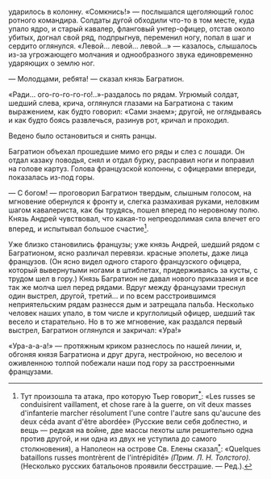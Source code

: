 ударилось в колонну. «Сомкнись!» — послышался щеголяющий голос ротного командира. Солдаты дугой обходили что-то в том месте, куда упало ядро, и старый кавалер, фланговый унтер-офицер, отстав около убитых, догнал свой ряд, подпрыгнув, переменил ногу, попал в шаг и сердито оглянулся. «Левой… левой… левой…» — казалось, слышалось из-за угрожающего молчания и однообразного звука единовременно ударяющих о землю ног.

— Молодцами, ребята! — сказал князь Багратион.

«Ради… ого-го-го-го-го!..»-раздалось по рядам. Угрюмый солдат, шедший слева, крича, оглянулся глазами на Багратиона с таким выражением, как будто говорил: «Сами знаем»; другой, не оглядываясь и как будто боясь развлечься, разинув рот, кричал и проходил.

Ведено было остановиться и снять ранцы.

Багратион объехал прошедшие мимо его ряды и слез с лошади. Он отдал казаку поводья, снял и отдал бурку, расправил ноги и поправил на голове картуз. Голова французской колонны, с офицерами впереди, показалась из-под горы.

— С богом! — проговорил Багратион твердым, слышным голосом, на мгновение обернулся к фронту и, слегка размахивая руками, неловким шагом кавалериста, как бы трудясь, пошел вперед по неровному полю. Князь Андрей чувствовал, что какая-то непреодолимая сила влечет его вперед, и испытывал большое счастие[^287].

Уже близко становились французы; уже князь Андрей, шедший рядом с Багратионом, ясно различал перевязи. красные эполеты, даже лица французов. (Он ясно видел одного старого французского офицера, который вывернутыми ногами в штиблетах, придерживаясь за кусты, с трудом шел в гору.) Князь Багратион не давал нового приказания и все так же молча шел перед рядами. Вдруг между французами треснул один выстрел, другой, третий… и по всем расстроившимся неприятельским рядам разнесся дым и затрещала пальба. Несколько человек наших упало, в том числе и круглолицый офицер, шедший так весело и старательно. Но в то же мгновение, как раздался первый выстрел, Багратион оглянулся и закричал: «Ура!»

«Ура-а-а-а!» — протяжным криком разнеслось по нашей линии, и, обгоняя князя Багратиона и друг друга, нестройною, но веселою и оживленною толпой побежали наши под гору за расстроенными французами.

</div>

<div class="section">

[^287]: Тут произошла та атака, про которую Тьер говорит[<sup>\*</sup>](#c_127): «Les russes se conduisirent vaillament, et chose rare à la guerre, on vit deux masses d'infanterie marcher résolument l'une contre l'autre sans qu'aucune des deux céda avant d'être abordée» (Русские вели себя доблестно, и вещь — редкая на войне, две массы пехоты шли решительно одна против другой, и ни одна из двух не уступила до самого столкновения), а Наполеон на острове Св. Елены сказал[<sup>\*</sup>](#c_128): «Quelques bataillons russes montrèrent de l'intrépidité» *(Прим. Л. H. Толстого).* (Несколько русских батальонов проявили бесстрашие. — Ред.).